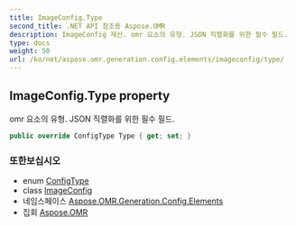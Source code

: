 ```yaml
---
title: ImageConfig.Type
second_title: .NET API 참조용 Aspose.OMR
description: ImageConfig 재산. omr 요소의 유형. JSON 직렬화를 위한 필수 필드.
type: docs
weight: 50
url: /ko/net/aspose.omr.generation.config.elements/imageconfig/type/
---
```

## ImageConfig.Type property

omr 요소의 유형. JSON 직렬화를 위한 필수 필드.

```csharp
public override ConfigType Type { get; set; }
```

### 또한보십시오

* enum [ConfigType](../../../aspose.omr.generation.config.enums/configtype/)
* class [ImageConfig](../)
* 네임스페이스 [Aspose.OMR.Generation.Config.Elements](../../imageconfig/)
* 집회 [Aspose.OMR](../../../)


